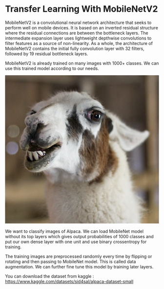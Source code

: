 # Transfer Learning With MobileNetV2

MobileNetV2 is a convolutional neural network architecture that seeks to perform well on mobile devices. It is based on an inverted residual structure where the residual connections are between the bottleneck layers. The intermediate expansion layer uses lightweight depthwise convolutions to filter features as a source of non-linearity. As a whole, the architecture of MobileNetV2 contains the initial fully convolution layer with 32 filters, followed by 19 residual bottleneck layers.

MobileNetV2 is already trained on many images with 1000+ classes. We can use this trained model according to our needs.

![Alpaca](/images/alpaca.png)

We want to classify images of Alpaca. We can load MobileNet model without its top layers which gives output probabilities of 1000 classes and put our own dense layer with one unit and use binary crossentropy for training.

The training images are preprocessed randomly every time by flipping or rotating and then passing to MobileNet model. This is called data augmentation. We can further fine tune this model by training later layers. 

You can download the dataset from kaggle : <a href="https://www.kaggle.com/datasets/sid4sal/alpaca-dataset-small">https://www.kaggle.com/datasets/sid4sal/alpaca-dataset-small</a>
